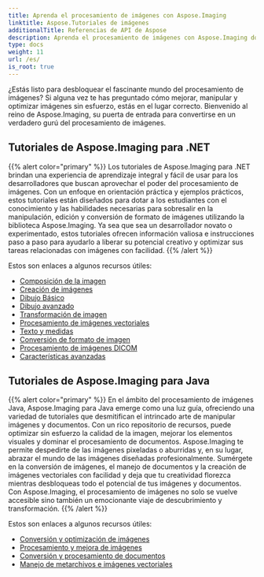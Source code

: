 ```yaml
---
title: Aprenda el procesamiento de imágenes con Aspose.Imaging
linktitle: Aspose.Tutoriales de imágenes
additionalTitle: Referencias de API de Aspose
description: Aprenda el procesamiento de imágenes con Aspose.Imaging domine el arte de la manipulación y mejora de imágenes con Aspose.Imaging. Sumérgete en el mundo del procesamiento de imágenes avanzado hoy.
type: docs
weight: 11
url: /es/
is_root: true
---
```


¿Estás listo para desbloquear el fascinante mundo del procesamiento de imágenes? Si alguna vez te has preguntado cómo mejorar, manipular y optimizar imágenes sin esfuerzo, estás en el lugar correcto. Bienvenido al reino de Aspose.Imaging, su puerta de entrada para convertirse en un verdadero gurú del procesamiento de imágenes.

## Tutoriales de Aspose.Imaging para .NET
{{% alert color="primary" %}}
Los tutoriales de Aspose.Imaging para .NET brindan una experiencia de aprendizaje integral y fácil de usar para los desarrolladores que buscan aprovechar el poder del procesamiento de imágenes. Con un enfoque en orientación práctica y ejemplos prácticos, estos tutoriales están diseñados para dotar a los estudiantes con el conocimiento y las habilidades necesarias para sobresalir en la manipulación, edición y conversión de formato de imágenes utilizando la biblioteca Aspose.Imaging. Ya sea que sea un desarrollador novato o experimentado, estos tutoriales ofrecen información valiosa e instrucciones paso a paso para ayudarlo a liberar su potencial creativo y optimizar sus tareas relacionadas con imágenes con facilidad.
{{% /alert %}}

Estos son enlaces a algunos recursos útiles:
 
- [Composición de la imagen](./net/image-composition/)
- [Creación de imágenes](./net/image-creation/)
- [Dibujo Básico](./net/basic-drawing/)
- [Dibujo avanzado](./net/advanced-drawing/)
- [Transformación de imagen](./net/image-transformation/)
- [Procesamiento de imágenes vectoriales](./net/vector-image-processing/)
- [Texto y medidas](./net/text-and-measurements/)
- [Conversión de formato de imagen](./net/image-format-conversion/)
- [Procesamiento de imágenes DICOM](./net/dicom-image-processing/)
- [Características avanzadas](./net/advanced-features/)


## Tutoriales de Aspose.Imaging para Java
{{% alert color="primary" %}}
En el ámbito del procesamiento de imágenes Java, Aspose.Imaging para Java emerge como una luz guía, ofreciendo una variedad de tutoriales que desmitifican el intrincado arte de manipular imágenes y documentos. Con un rico repositorio de recursos, puede optimizar sin esfuerzo la calidad de la imagen, mejorar los elementos visuales y dominar el procesamiento de documentos. Aspose.Imaging te permite despedirte de las imágenes pixeladas o aburridas y, en su lugar, abrazar el mundo de las imágenes diseñadas profesionalmente. Sumérgete en la conversión de imágenes, el manejo de documentos y la creación de imágenes vectoriales con facilidad y deja que tu creatividad florezca mientras desbloqueas todo el potencial de tus imágenes y documentos. Con Aspose.Imaging, el procesamiento de imágenes no solo se vuelve accesible sino también un emocionante viaje de descubrimiento y transformación.
{{% /alert %}}

Estos son enlaces a algunos recursos útiles:
 
- [Conversión y optimización de imágenes](./java/image-conversion-and-optimization/)
- [Procesamiento y mejora de imágenes](./java/image-processing-and-enhancement/)
- [Conversión y procesamiento de documentos](./java/document-conversion-and-processing/)
- [Manejo de metarchivos e imágenes vectoriales](./java/metafile-and-vector-image-handling/)

